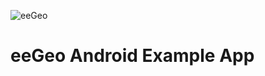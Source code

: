 ![eeGeo](http://cdn2.eegeo.com/wp-content/uploads/2015/06/wide_eegeo_logo_hero.jpg)

# eeGeo Android Example App